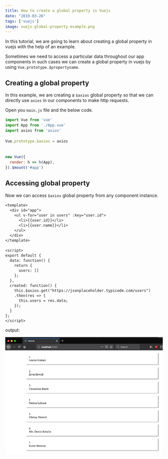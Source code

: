 ```yaml
---
title: How to create a global property in Vuejs
date: "2019-03-26"
tags: ['vuejs']
image: vuejs-global-property-example.png
---
```


In this tutorial, we are going to learn about creating a global property in vuejs with the help of an example.


Sometimes we need to access a particular data throughout our app components in such cases we can create a global property in vuejs by using `Vue.prototype.$propertyname`.


## Creating a global property

In this example, we are creating a `$axios` global property so that we can directly use `axios` in our components to make http requests.

Open you `main.js` file and the below code.

```js{5}:title=main.js
import Vue from 'vue'
import App from './App.vue'
import axios from 'axios'

Vue.prototype.$axios = axios


new Vue({
  render: h => h(App),
}).$mount('#app')
```

## Accessing global property


Now we can access `$axios` global property from any component instance.

```html{18}:title=App.vue
<template>
  <div id="app">
    <ul v-for="user in users" :key="user.id">
      <li>{{user.id}}</li>
      <li>{{user.name}}</li>
    </ul>
  </div>
</template>

<script>
export default {
  data: function() {
    return {
      users: []
    };
  },
  created: function() {
    this.$axios.get("https://jsonplaceholder.typicode.com/users")
    .then(res => {
      this.users = res.data;
    });
  }
};
</script>
```
output:

![vuejs-instance-global-property-example](vuejs-instance-global-property-example.png)